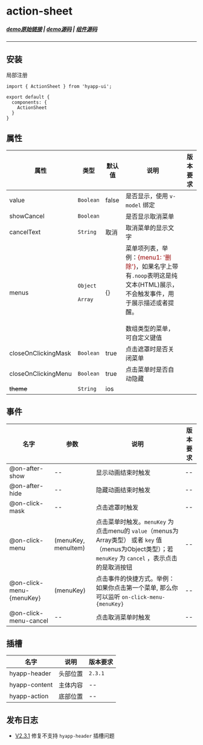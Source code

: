 # action-sheet

##### [demo原始链接](http://172.17.16.112:8888/examples/#/action-sheet) | [demo源码](http://gitlab.jr.2345.net/finance_h5/h5_hyapp-ui/blob/dev/examples/routers/actionSheet.vue) | [组件源码](http://gitlab.jr.2345.net/finance_h5/h5_hyapp-ui/tree/dev/src/packages/action-sheet)
---

## 安装
局部注册
```js{4}
import { ActionSheet } from 'hyapp-ui';

export default {
  components: {
    ActionSheet
  }
}
```

## 属性

| 属性 | 类型 | 默认值 | 说明 | 版本要求 |
| --- | --- | --- | --- | --- |
| value | `Boolean` | false | 是否显示，使用 `v-model` 绑定 | |
| showCancel | `Boolean` |  | 是否显示取消菜单 | |
| cancelText | `String` | 取消 | 取消菜单的显示文字 | |
| menus | `Object`<br><br>`Array` | {} | 菜单项列表，举例：<span style="color: #900">{menu1: '删除'}</span>，如果名字上带有`.noop`表明这是纯文本(HTML)展示，不会触发事件，用于展示描述或者提醒。<br><br>数组类型的菜单，可自定义键值 | |
| closeOnClickingMask | `Boolean` | true | 点击遮罩时是否关闭菜单 |  |
| closeOnClickingMenu | `Boolean` | true | 点击菜单时是否自动隐藏 |  |
| ~~theme~~ | `String` | ios |  | |

## 事件

| 名字 | 参数 | 说明 | 版本要求 |
| --- | --- | --- | --- |
| @on-after-show | -- | 显示动画结束时触发 | -- |
| @on-after-hide | -- | 隐藏动画结束时触发 | -- |
| @on-click-mask | -- | 点击遮罩时触发 | -- |
| @on-click-menu | (menuKey, menuItem) | 点击菜单时触发。`menuKey` 为点击menu的 `value`（menus为Array类型） 或者 `key` 值（menus为Object类型）；若`menuKey` 为  `cancel` ，表示点击的是取消按钮 | -- |
| @on-click-menu-{menuKey} | (menuKey) | 点击事件的快捷方式。举例：如果你点击第一个菜单, 那么你可以监听 `on-click-menu-{menuKey}` | -- |
| @on-click-menu-cancel | -- | 点击取消菜单时触发 | -- |

## 插槽

| 名字 | 说明 | 版本要求 |
| --- | --- | --- |
| hyapp-header | 头部位置 | `2.3.1` |
| hyapp-content | 主体内容 | -- |
| hyapp-action | 底部位置 | -- |

## 发布日志
* [V2.3.1](/baseComponents/base/_changelog.html#v2-3-1) 修复不支持 `hyapp-header` 插槽问题
